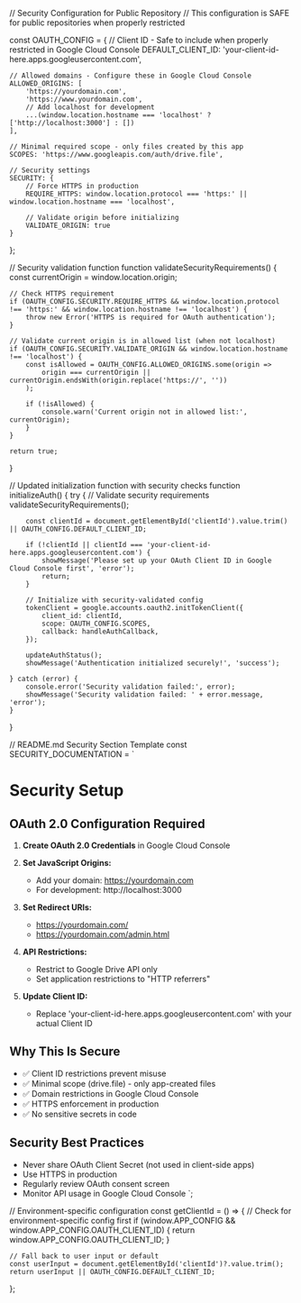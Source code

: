 // Security Configuration for Public Repository
// This configuration is SAFE for public repositories when properly restricted

const OAUTH_CONFIG = {
    // Client ID - Safe to include when properly restricted in Google Cloud Console
    DEFAULT_CLIENT_ID: 'your-client-id-here.apps.googleusercontent.com',
    
    // Allowed domains - Configure these in Google Cloud Console
    ALLOWED_ORIGINS: [
        'https://yourdomain.com',
        'https://www.yourdomain.com',
        // Add localhost for development
        ...(window.location.hostname === 'localhost' ? ['http://localhost:3000'] : [])
    ],
    
    // Minimal required scope - only files created by this app
    SCOPES: 'https://www.googleapis.com/auth/drive.file',
    
    // Security settings
    SECURITY: {
        // Force HTTPS in production
        REQUIRE_HTTPS: window.location.protocol === 'https:' || window.location.hostname === 'localhost',
        
        // Validate origin before initializing
        VALIDATE_ORIGIN: true
    }
};

// Security validation function
function validateSecurityRequirements() {
    const currentOrigin = window.location.origin;
    
    // Check HTTPS requirement
    if (OAUTH_CONFIG.SECURITY.REQUIRE_HTTPS && window.location.protocol !== 'https:' && window.location.hostname !== 'localhost') {
        throw new Error('HTTPS is required for OAuth authentication');
    }
    
    // Validate current origin is in allowed list (when not localhost)
    if (OAUTH_CONFIG.SECURITY.VALIDATE_ORIGIN && window.location.hostname !== 'localhost') {
        const isAllowed = OAUTH_CONFIG.ALLOWED_ORIGINS.some(origin => 
            origin === currentOrigin || currentOrigin.endsWith(origin.replace('https://', ''))
        );
        
        if (!isAllowed) {
            console.warn('Current origin not in allowed list:', currentOrigin);
        }
    }
    
    return true;
}

// Updated initialization function with security checks
function initializeAuth() {
    try {
        // Validate security requirements
        validateSecurityRequirements();
        
        const clientId = document.getElementById('clientId').value.trim() || OAUTH_CONFIG.DEFAULT_CLIENT_ID;
        
        if (!clientId || clientId === 'your-client-id-here.apps.googleusercontent.com') {
            showMessage('Please set up your OAuth Client ID in Google Cloud Console first', 'error');
            return;
        }
        
        // Initialize with security-validated config
        tokenClient = google.accounts.oauth2.initTokenClient({
            client_id: clientId,
            scope: OAUTH_CONFIG.SCOPES,
            callback: handleAuthCallback,
        });
        
        updateAuthStatus();
        showMessage('Authentication initialized securely!', 'success');
        
    } catch (error) {
        console.error('Security validation failed:', error);
        showMessage('Security validation failed: ' + error.message, 'error');
    }
}

// README.md Security Section Template
const SECURITY_DOCUMENTATION = `
# Security Setup

## OAuth 2.0 Configuration Required

1. **Create OAuth 2.0 Credentials** in Google Cloud Console
2. **Set JavaScript Origins:**
   - Add your domain: https://yourdomain.com
   - For development: http://localhost:3000

3. **Set Redirect URIs:**
   - https://yourdomain.com/
   - https://yourdomain.com/admin.html

4. **API Restrictions:**
   - Restrict to Google Drive API only
   - Set application restrictions to "HTTP referrers"

5. **Update Client ID:**
   - Replace 'your-client-id-here.apps.googleusercontent.com' with your actual Client ID

## Why This Is Secure

- ✅ Client ID restrictions prevent misuse
- ✅ Minimal scope (drive.file) - only app-created files
- ✅ Domain restrictions in Google Cloud Console
- ✅ HTTPS enforcement in production
- ✅ No sensitive secrets in code

## Security Best Practices

- Never share OAuth Client Secret (not used in client-side apps)
- Use HTTPS in production
- Regularly review OAuth consent screen
- Monitor API usage in Google Cloud Console
`;

// Environment-specific configuration
const getClientId = () => {
    // Check for environment-specific config first
    if (window.APP_CONFIG && window.APP_CONFIG.OAUTH_CLIENT_ID) {
        return window.APP_CONFIG.OAUTH_CLIENT_ID;
    }
    
    // Fall back to user input or default
    const userInput = document.getElementById('clientId')?.value.trim();
    return userInput || OAUTH_CONFIG.DEFAULT_CLIENT_ID;
};
